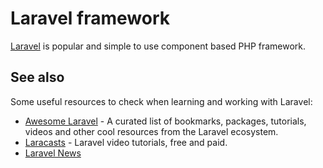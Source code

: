 # Laravel framework

[Laravel](http://laravel.com/) is popular and simple to use component based PHP
framework.

## See also

Some useful resources to check when learning and working with Laravel:

* [Awesome Laravel](https://github.com/chiraggude/awesome-laravel) - A curated list of bookmarks, packages, tutorials, videos and other cool resources from the Laravel ecosystem.
* [Laracasts](https://laracasts.com/) - Laravel video tutorials, free and paid.
* [Laravel News](https://laravel-news.com/)
